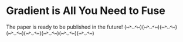 # Gradient is All You Need to Fuse

The paper is ready to be published in the future! (⑅˃◡˂⑅)(⑅˃◡˂⑅)(⑅˃◡˂⑅)(⑅˃◡˂⑅)(⑅˃◡˂⑅)(⑅˃◡˂⑅)(⑅˃◡˂⑅)(⑅˃◡˂⑅)
